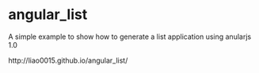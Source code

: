 # angular_list
A simple example to show how to generate a list application using anularjs 1.0
<link>http://liao0015.github.io/angular_list/</link>
